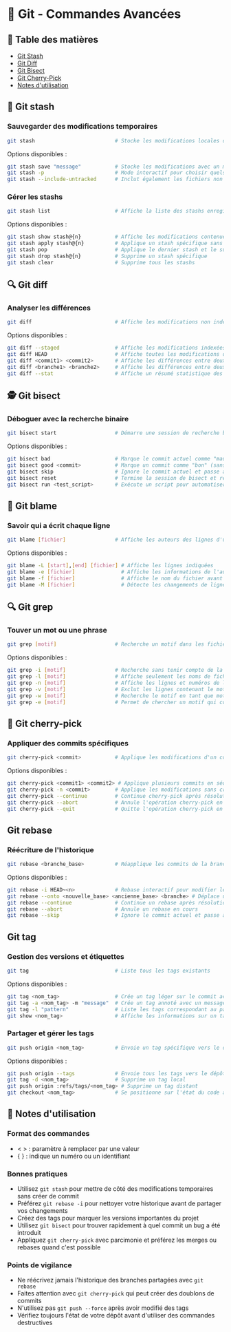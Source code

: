 # 🔧 Git - Commandes Avancées

## 📑 Table des matières

- [Git Stash](#🚀-git-stash)
- [Git Diff](#🔍-git-diff)
- [Git Bisect](#🕵️-git-bisect)
- [Git Cherry-Pick](#🍒-git-cherry-pick)
- [Notes d'utilisation](#📝-notes-dutilisation)

## 🚀 Git stash

### Sauvegarder des modifications temporaires

```bash
git stash                          # Stocke les modifications locales dans une réserve temporaire
```

Options disponibles :

```bash
git stash save "message"           # Stocke les modifications avec un message descriptif
git stash -p                       # Mode interactif pour choisir quels changements stocker
git stash --include-untracked      # Inclut également les fichiers non suivis
```

### Gérer les stashs

```bash
git stash list                     # Affiche la liste des stashs enregistrés
```

Options disponibles :

```bash
git stash show stash@{n}           # Affiche les modifications contenues dans le stash spécifié
git stash apply stash@{n}          # Applique un stash spécifique sans le supprimer
git stash pop                      # Applique le dernier stash et le supprime de la liste
git stash drop stash@{n}           # Supprime un stash spécifique
git stash clear                    # Supprime tous les stashs
```

## 🔍 Git diff

### Analyser les différences

```bash
git diff                           # Affiche les modifications non indexées
```

Options disponibles :

```bash
git diff --staged                  # Affiche les modifications indexées (qui seront commises)
git diff HEAD                      # Affiche toutes les modifications depuis le dernier commit
git diff <commit1> <commit2>       # Affiche les différences entre deux commits
git diff <branche1> <branche2>     # Affiche les différences entre deux branches
git diff --stat                    # Affiche un résumé statistique des modifications
```

## 🕵️ Git bisect

### Déboguer avec la recherche binaire

```bash
git bisect start                   # Démarre une session de recherche binaire
```

Options disponibles :

```bash
git bisect bad                     # Marque le commit actuel comme "mauvais" (contient le bug)
git bisect good <commit>           # Marque un commit comme "bon" (sans le bug)
git bisect skip                    # Ignore le commit actuel et passe au suivant
git bisect reset                   # Termine la session de bisect et restaure l'état initial
git bisect run <test_script>       # Exécute un script pour automatiser la recherche
```

## 🧐 Git blame

### Savoir qui a écrit chaque ligne

```bash
git blame [fichier]                # Affiche les auteurs des lignes d'un fichier et leur dernier commit
```

Options disponibles :

```bash
git blame -L [start],[end] [fichier] # Affiche les lignes indiquées
git blame -e [fichier]               # Affiche les informations de l'auteur avec l'email complet
git blame -f [fichier]               # Affiche le nom du fichier avant qu'il ne soit renommé
git blame -M [fichier]               # Détecte les changements de lignes dans les fichiers
```

## 🔍 Git grep

### Touver un mot ou une phrase 

```bash
git grep [motif]                   # Recherche un motif dans les fichiers
```

Options disponibles :

```bash
git grep -i [motif]                # Recherche sans tenir compte de la casse
git grep -l [motif]                # Affiche seulement les noms de fichiers contenant le motif
git grep -n [motif]                # Affiche les lignes et numéros de ligne où le motif est trouvé
git grep -v [motif]                # Exclut les lignes contenant le motif et les affiche
git grep -w [motif]                # Recherche le motif en tant que mot entier
git grep -e [motif]                # Permet de chercher un motif qui commence par "-"
```

## 🍒 Git cherry-pick

### Appliquer des commits spécifiques

```bash
git cherry-pick <commit>           # Applique les modifications d'un commit sur la branche actuelle
```

Options disponibles :

```bash
git cherry-pick <commit1> <commit2> # Applique plusieurs commits en séquence
git cherry-pick -n <commit>        # Applique les modifications sans créer de commit
git cherry-pick --continue         # Continue cherry-pick après résolution de conflits
git cherry-pick --abort            # Annule l'opération cherry-pick en cours
git cherry-pick --quit             # Quitte l'opération cherry-pick en conservant les modifications
```

## Git rebase

### Réécriture de l'historique

```bash
git rebase <branche_base>          # Réapplique les commits de la branche actuelle sur une autre branche
```

Options disponibles :

```bash
git rebase -i HEAD~<n>             # Rebase interactif pour modifier les n derniers commits
git rebase --onto <nouvelle_base> <ancienne_base> <branche> # Déplace une série de commits vers une nouvelle base
git rebase --continue              # Continue un rebase après résolution de conflits
git rebase --abort                 # Annule un rebase en cours
git rebase --skip                  # Ignore le commit actuel et passe au suivant
```

## Git tag

### Gestion des versions et étiquettes

```bash
git tag                            # Liste tous les tags existants
```

Options disponibles :

```bash
git tag <nom_tag>                  # Crée un tag léger sur le commit actuel
git tag -a <nom_tag> -m "message"  # Crée un tag annoté avec un message
git tag -l "pattern"               # Liste les tags correspondant au pattern
git show <nom_tag>                 # Affiche les informations sur un tag spécifique
```

### Partager et gérer les tags

```bash
git push origin <nom_tag>          # Envoie un tag spécifique vers le dépôt distant
```

Options disponibles :

```bash
git push origin --tags             # Envoie tous les tags vers le dépôt distant
git tag -d <nom_tag>               # Supprime un tag local
git push origin :refs/tags/<nom_tag> # Supprime un tag distant
git checkout <nom_tag>             # Se positionne sur l'état du code au moment du tag
```

## 📝 Notes d'utilisation

### Format des commandes

- < > : paramètre à remplacer par une valeur
- { } : indique un numéro ou un identifiant

### Bonnes pratiques

- Utilisez `git stash` pour mettre de côté des modifications temporaires sans créer de commit
- Préférez `git rebase -i` pour nettoyer votre historique avant de partager vos changements
- Créez des tags pour marquer les versions importantes du projet
- Utilisez `git bisect` pour trouver rapidement à quel commit un bug a été introduit
- Appliquez `git cherry-pick` avec parcimonie et préférez les merges ou rebases quand c'est possible

### Points de vigilance

- Ne réécrivez jamais l'historique des branches partagées avec `git rebase`
- Faites attention avec `git cherry-pick` qui peut créer des doublons de commits
- N'utilisez pas `git push --force` après avoir modifié des tags
- Vérifiez toujours l'état de votre dépôt avant d'utiliser des commandes destructives
